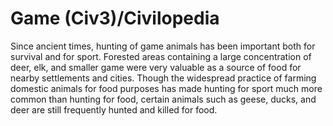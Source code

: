 # Game (Civ3)/Civilopedia

Since ancient times, hunting of game animals has been important both for survival and for sport. Forested areas containing a large concentration of deer, elk, and smaller game were very valuable as a source of food for nearby settlements and cities. Though the widespread practice of farming domestic animals for food purposes has made hunting for sport much more common than hunting for food, certain animals such as geese, ducks, and deer are still frequently hunted and killed for food.